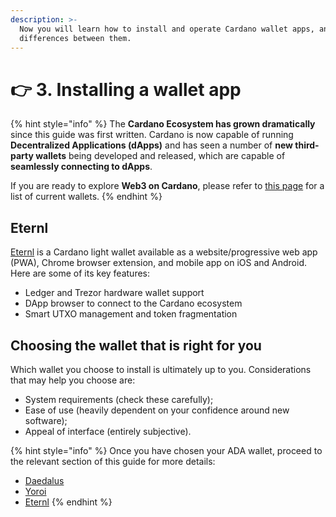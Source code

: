 ```yaml
---
description: >-
  Now you will learn how to install and operate Cardano wallet apps, and the key
  differences between them.
---
```


# 👉 3. Installing a wallet app

{% hint style="info" %}
The **Cardano Ecosystem has grown dramatically** since this guide was first written. Cardano is now capable of running **Decentralized Applications (dApps)** and has seen a number of **new third-party wallets** being developed and released, which are capable of **seamlessly connecting to dApps**.



If you are ready to explore **Web3 on Cardano**, please refer to [this page](../7.-web3-dapp-connected-wallets.md) for a list of current wallets.   &#x20;
{% endhint %}

##

##

## **Eternl**

[Eternl](https://eternl.io/) is a Cardano light wallet available as a website/progressive web app (PWA), Chrome browser extension, and mobile app on iOS and Android. Here are some of its key features:

* Ledger and Trezor hardware wallet support
* DApp browser to connect to the Cardano ecosystem
* Smart UTXO management and token fragmentation

## Choosing the wallet that is right for you

Which wallet you choose to install is ultimately up to you. Considerations that may help you choose are:

* System requirements (check these carefully);
* Ease of use (heavily dependent on your confidence around new software);
* Appeal of interface (entirely subjective).

{% hint style="info" %}
Once you have chosen your ADA wallet, proceed to the relevant section of this guide for more details:

* [Daedalus](daedalus.md)
* [Yoroi](yoroi.md)
* [Eternl](./#eternl)
{% endhint %}
